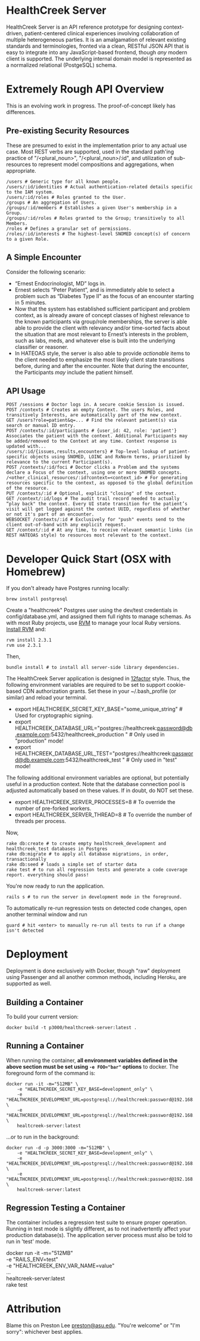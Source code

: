 # HealthCreek Server

HealthCreek Server is an API reference prototype for designing context-driven, patient-centered clinical experiences involving collaboration of multiple heterogeneous parties. It is an amalgamation of relevant existing standards and terminologies, fronted via a clean, RESTful JSON API that is easy to integrate into any JavaScript-based frontend, though *any* modern client is supported. The underlying internal domain model is represented as a normalized relational (PostgeSQL) schema.

# Extremely Rough API Overview

This is an evolving work in progress. The proof-of-concept likely has differences.


## Pre-existing Security Resources

These are presumed to exist in the implementation prior to any actual use case. Most REST verbs are supported, used in the standard path'ing practice of "/<plural_noun>", "/<plural_noun>/:id", and utilization of sub-resources to represent model compositions and aggregations, when appropriate.

	/users # Generic type for all known people.
	/users/:id/identities # Actual authentication-related details specific to the IAM system.
	/users/:id/roles # Roles granted to the User.
	/groups	# An aggregation of Users.
	/groups/:id/members # Establishes a given User's membership in a Group.
	/groups/:id/roles # Roles granted to the Group; transitively to all Members.
	/roles # Defines a granular set of permissions.
	/roles/:id/interests # The highest-level SNOMED concept(s) of concern to a given Role.

## A Simple Encounter

Consider the following scenario:

- “Ernest Endocrinologist, MD” logs in.
- Ernest selects “Peter Patient”, and is immediately able to select a problem such as “Diabetes Type II" as the focus of an encounter starting in 5 minutes.
- Now that the system has established sufficient participant and problem context, as is already aware of concept classes of highest relevance to the known participants via group/role memberships, the server is able able to provide the client with relevancy and/or time-sorted facts about the situation that are most relevant to Ernest’s interests in the problem, such as labs, meds, and whatever else is built into the underlying classifier or reasoner.
- In HATEOAS style, the server is also able to provide *actionable* items to the client needed to emphasize the most likely client state transitions before, during and after the encounter. Note that during the encounter, the Participants *may* include the patient himself.

## API Usage

	POST /sessions # Doctor logs in. A secure cookie Session is issued.
	POST /contexts # Creates an empty Context. The users Roles, and transitively Interests, are automatically part of the new context.
	GET /users?role=patient&q=... # Find the relevant patient(s) via search or manual ID entry.
	POST /contexts/:id/participants # {user_id: 42, role: 'patient'} Associates the patient with the context. Additional Participants may be added/removed to the Context at any time. Context response is updated with...
	/users/:id/{issues,results,encounters} # Top-level lookup of patient-specific objects using SNOMED, LOINC and RxNorm terms, prioritized by relevance to the current Participant(s).
	POST /contexts/:id/foci # Doctor clicks a Problem and the systems declare a Focus of the context, using one or more SNOMED concepts.
	/<other_clinical_resources/:id?context=<context_id> # For generating resources specific to the context, as opposed to the global definition of the resource.
	PUT /contexts/:id # Optional, explicit "closing" of the context.
	GET /context/:id/logs # The audit trail record needed to actually “play back" the context. Every UI state transition for the patient’s visit will get logged against the context UUID, regardless of whether or not it's part of an encounter.
	WEBSOCKET /contexts/:id # Exclusively for "push" events send to the client out-of-band with any explicit request.
	GET /context/:id # At any time, to receive relevant semantic links (in REST HATEOAS style) to resources most relevant to the context.

# Developer Quick Start (OSX with Homebrew)

If you don't already have Postgres running locally:

    brew install postgresql

Create a "healthcreek" Postgres user using the dev/test credentials in config/database.yml, and assigned them full rights to manage schemas. As with most Ruby projects, use [RVM](https://rvm.io) to manage your local Ruby versions. [Install RVM](https://rvm.io) and:

	rvm install 2.3.1
	rvm use 2.3.1

Then,

	bundle install # to install all server-side library dependencies.

The HealthCreek Server application is designed in [12factor](http://12factor.net) style. Thus, the following environment variables are required to be set to support cookie-based CDN authorization grants. Set these in your ~/.bash_profile (or similar) and reload your terminal.

 * export HEALTHCREEK\_SECRET\_KEY\_BASE="some_unique_string" # Used for cryptographic signing.
 * export HEALTHCREEK\_DATABASE\_URL="postgres://healthcreek:password@db.example.com:5432/healthcreek_production
" # Only used in "production" mode!
 * export HEALTHCREEK\_DATABASE\_URL\_TEST="postgres://healthcreek:password@db.example.com:5432/healthcreek_test
" # Only used in "test" mode!


The following additional environment variables are optional, but potentially useful in a production context. Note that the database connection pool is adjusted automatically based on these values. If in doubt, do NOT set these.

 * export HEALTHCREEK\_SERVER\_PROCESSES=8 # To override the number of pre-forked workers.
 * export HEALTHCREEK\_SERVER\_THREAD=8 # To override the number of threads per process.

Now,

	rake db:create # to create empty healthcreek_development and healthcreek_test databases in Postgres
	rake db:migrate # to apply all database migrations, in order, transactionally
	rake db:seed # loads a simple set of starter data
	rake test # to run all regression tests and generate a code coverage report. everything should pass!

You're now ready to run the application.

	rails s # to run the server in development mode in the foreground.

To automatically re-run regression tests on detected code changes, open another terminal window and run

	guard # hit <enter> to manually re-run all tests to run if a change isn't detected

# Deployment

Deployment is done exclusively with Docker, though "raw" deployment using Passenger and all another common methods, including Heroku, are supported as well.

## Building a Container

To build your current version:

	docker build -t p3000/healthcreek-server:latest .

## Running a Container

When running the container, **all environment variables defined in the above section must be set using `-e FOO="bar"` options** to docker. The foreground form of the command is:

	docker run -it -m="512MB" \
		-e "HEALTHCREEK_SECRET_KEY_BASE=development_only" \
		-e "HEALTHCREEK_DEVELOPMENT_URL=postgresql://healthcreek:password@192.168.1.103:5432/healthcreek_development" \
		-e "HEALTHCREEK_DEVELOPMENT_URL=postgresql://healthcreek:password@192.168.1.103:5432/healthcreek_test" \
		healtcreek-server:latest

...or to run in the background:

	docker run -d -p 3000:3000 -m="512MB" \
		-e "HEALTHCREEK_SECRET_KEY_BASE=development_only" \
		-e "HEALTHCREEK_DEVELOPMENT_URL=postgresql://healthcreek:password@192.168.1.103:5432/healthcreek_development" \
		-e "HEALTHCREEK_DEVELOPMENT_URL=postgresql://healthcreek:password@192.168.1.103:5432/healthcreek_test" \
		healtcreek-server:latest

## Regression Testing a Container

The container includes a regression test suite to ensure proper operation. Running in test mode is slightly different, as to not inadvertently affect your production database(s). The application server process must also be told to run in 'test' mode.

docker run -it -m="512MB" \
	-e "RAILS_ENV=test" \
	-e "HEALTHCREEK_ENV_VAR_NAME=value" \
	... \
	healtcreek-server:latest \
	rake test


# Attribution

Blame this on Preston Lee <preston@asu.edu>. "You're welcome" or "I'm sorry": whichever best applies.
